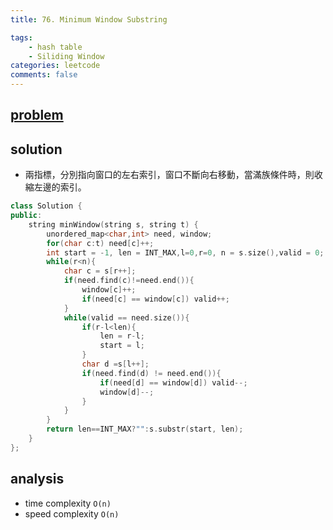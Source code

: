 ```yaml
---
title: 76. Minimum Window Substring

tags:  
    - hash table
    - Siliding Window
categories: leetcode
comments: false
---
```



## [problem](https://leetcode.com/problems/minimum-window-substring/)

## solution

- 兩指標，分別指向窗口的左右索引，窗口不斷向右移動，當滿族條件時，則收縮左邊的索引。
```c++
class Solution {
public:
    string minWindow(string s, string t) {
        unordered_map<char,int> need, window;
        for(char c:t) need[c]++;
        int start = -1, len = INT_MAX,l=0,r=0, n = s.size(),valid = 0;
        while(r<n){
            char c = s[r++];
            if(need.find(c)!=need.end()){
                window[c]++;
                if(need[c] == window[c]) valid++;
            }
            while(valid == need.size()){
                if(r-l<len){
                    len = r-l;
                    start = l;
                }
                char d =s[l++];
                if(need.find(d) != need.end()){
                    if(need[d] == window[d]) valid--;
                    window[d]--;
                }
            }
        }
        return len==INT_MAX?"":s.substr(start, len);
    }
};
```
## analysis
- time complexity `O(n)`
- speed complexity `O(n)`